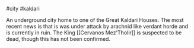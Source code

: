 #city
#kaldari

An underground city home to one of the Great Kaldari Houses. The most recent news is that is was under attack by arachnid like verdant horde and is currently in ruin. The King [[Cervanos Mez'Tholir]] is suspected to be dead, though this has not been confirmed.